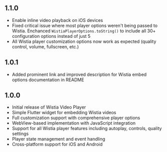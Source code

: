 ## 1.1.0

* Enable inline video playback on iOS devices
* Fixed critical issue where most player options weren't being passed to Wistia. Enchanced `WistiaPlayerOptions.toString()` to include all 30+ configuration options instead of just 5
* All Wistia player customization options now work as expected (quality control, volume, fullscreen, etc.)

## 1.0.1

* Added prominent link and improved description for Wistia embed options documentation in README

## 1.0.0

* Initial release of Wistia Video Player
* Simple Flutter widget for embedding Wistia videos
* Full customization support with comprehensive player options
* WebView-based implementation with JavaScript integration
* Support for all Wistia player features including autoplay, controls, quality settings
* Player state management and event handling
* Cross-platform support for iOS and Android
